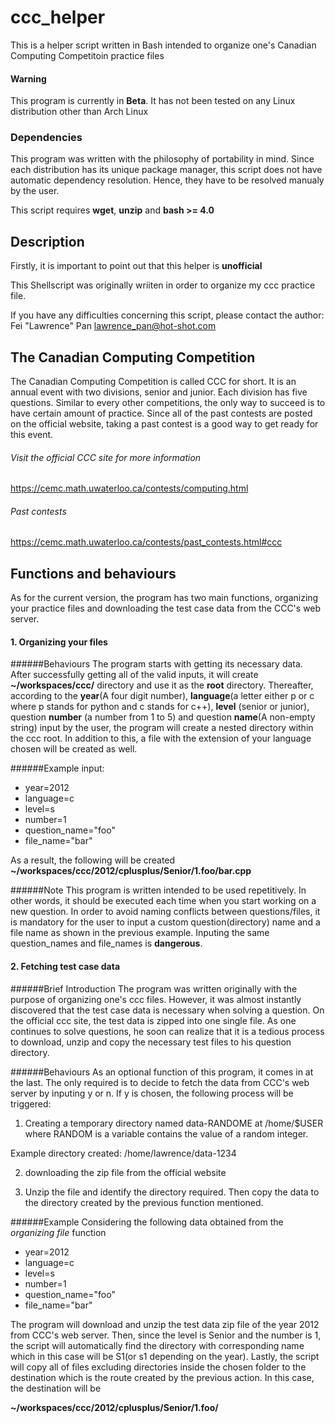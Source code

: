 # ccc_helper
This is a helper script written in Bash intended to organize one's Canadian
Computing Competitoin practice files

#### **Warning**
This program is currently in **Beta**. It has not been tested on any Linux
distribution other than Arch Linux

### Dependencies
This program was written with the philosophy of portability in mind. Since each
distribution has its unique package manager, this script does not have automatic
dependency resolution. Hence, they have to be resolved manualy by the user.

This script requires **wget**, **unzip** and **bash >= 4.0**

## Description
Firstly, it is important to point out that this helper is **unofficial**

This Shellscript was originally wriiten in order to organize my ccc practice
file. 

If you have any difficulties concerning this script, please contact the
author: Fei "Lawrence" Pan lawrence_pan@hot-shot.com

## The Canadian Computing Competition
The Canadian Computing Competition is called CCC for short. It is an annual
event with two divisions, senior and junior. Each division has five questions.
Similar to every other competitions, the only way to succeed is to have certain 
amount of practice. Since all of the past contests are posted on the official 
website, taking a past contest is a good way to get ready for this event.

###### Visit the official CCC site for more information
https://cemc.math.uwaterloo.ca/contests/computing.html

###### Past contests
https://cemc.math.uwaterloo.ca/contests/past_contests.html#ccc

## Functions and behaviours
As for the current version, the program has two main functions, organizing
your practice files and downloading the test case data from the CCC's web server.

#### 1. Organizing your files

######Behaviours
The program starts with getting its necessary data. After successfully getting 
all of the valid inputs, it will create **~/workspaces/ccc/** directory and use 
it as the **root** directory. Thereafter, according to the **year**(A four digit
number), **language**(a letter either p or c where p stands for python and c stands 
for c++), **level** (senior or junior), question **number**
(a number from 1 to 5) and question **name**(A non-empty string) input by the user, the program will
create a nested directory within the ccc root. In addition to this, a file with the extension of
your language chosen will be created as well.

######Example input:
* year=2012
* language=c
* level=s
* number=1
* question_name="foo"
* file_name="bar"

As a result, the following will be created
  **~/workspaces/ccc/2012/cplusplus/Senior/1.foo/bar.cpp**

######Note
This program is written intended to be used repetitively. In other words, it
should be executed each time when you start working on a new question. In order to
avoid naming conflicts between questions/files, it is mandatory for the user to
input a custom question(directory) name and a file name as shown in the previous
example. Inputing the same question_names and file_names is **dangerous**.

#### 2. Fetching test case data

######Brief Introduction
The program was written originally with the purpose of organizing one's ccc
files. However, it was almost instantly discovered that the test case data is necessary when solving
a question. On the official ccc site, the test data is zipped into one single
file. As one continues to solve questions, he soon can realize that it is a
tedious process to download, unzip and copy the necessary test files to his
question directory. 

######Behaviours
As an optional function of this program, it comes in at the last. The only
required is to decide to fetch the data from CCC's web server by inputing y or
n. If y is chosen, the following process will be triggered:

1. Creating a temporary directory named data-RANDOME at /home/$USER where
  RANDOM is a variable contains the value of a random integer.

  Example directory created: /home/lawrence/data-1234

2. downloading the zip file from the official website

3. Unzip the file and identify the directory required. Then copy the data to the
  directory created by the previous function mentioned.

######Example
Considering the following data obtained from the *organizing file* function

* year=2012
* language=c
* level=s
* number=1
* question_name="foo"
* file_name="bar"

The program will download and unzip the test data zip file of the year 2012 from CCC's
web server. Then, since the level is Senior and the number is 1, the script will
automatically find the directory with corresponding name which in this case will
be S1(or s1 depending on the year). Lastly, the script will copy all of files
excluding directories inside the chosen folder to the destination which is the
route created by the previous action. In this case, the destination will be 

**~/workspaces/ccc/2012/cplusplus/Senior/1.foo/**
